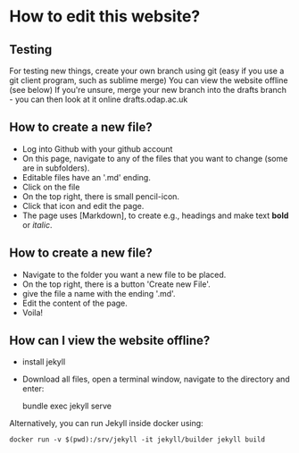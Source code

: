 # How to edit this website?

## Testing

For testing new things, create your own branch using git (easy if you use a git client program, such as sublime merge)
You can view the website offline (see below)
If you're unsure, merge your new branch into the drafts branch - you can then look at it online drafts.odap.ac.uk


## How to create a new file?
* Log into Github with your github account
* On this page, navigate to any of the files that you want to change (some are in subfolders).
* Editable files have an '.md' ending.
* Click on the file
* On the top right, there is small pencil-icon.
* Click that icon and edit the page.
* The page uses [Markdown], to create e.g., headings and make text __bold__ or _italic_.

## How to create a new file?
* Navigate to the folder you want a new file to be placed.
* On the top right, there is a button 'Create new File'.
* give the file a name with the ending '.md'.
* Edit the content of the page.
* Voila!

## How can I view the website offline?

* install jekyll
* Download all files, open a terminal window, navigate to the directory and enter:

     bundle exec jekyll serve


Alternatively, you can run Jekyll inside docker using:

    docker run -v $(pwd):/srv/jekyll -it jekyll/builder jekyll build

